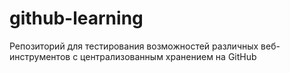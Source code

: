 # github-learning
Репозиторий для тестирования возможностей различных веб-инструментов с централизованным хранением на GitHub
